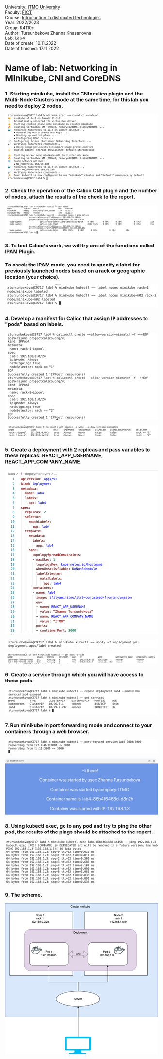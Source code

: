 University: [ITMO University](https://itmo.ru/ru/) <br />
Faculty: [FICT](https://fict.itmo.ru) <br />
Course: [Introduction to distributed technologies](https://github.com/itmo-ict-faculty/introduction-to-distributed-technologies) <br />
Year: 2022/2023 <br />
Group: K4110c <br />
Author: Tursunbekova Zhanna Khasanovna <br />
Lab: Lab4 <br />
Date of create:   10.11.2022 <br />
Date of finished: 17.11.2022 <br />

# Name of lab: Networking in Minikube, CNI and CoreDNS

### 1. Starting minikube, install the CNI=calico plugin and the Multi-Node Clusters mode at the same time, for this lab you need to deploy 2 nodes.
![My Image](images/image1.png)

### 2. Check the operation of the Calico CNI plugin and the number of nodes, attach the results of the check to the report.
![My Image](images/image2.png)

### 3. To test Calico's work, we will try one of the functions called IPAM Plugin. 
###    To check the IPAM mode, you need to specify a label for previously launched nodes based on a rack or geographic location (your choice).
![My Image](images/image3.png)

### 4. Develop a manifest for Calico that assign IP addresses to "pods" based on labels.
![My Image](images/image4.png)

![My Image](images/image5.png)

### 5. Create a deployment with 2 replicas and pass variables to these replicas: REACT_APP_USERNAME, REACT_APP_COMPANY_NAME.
![My Image](images/image6.png)

![My Image](images/image7.png)

![My Image](images/image8.png)

### 6. Create a service through which you will have access to these pods.
![My Image](images/image9.png)

### 7. Run minikube in port forwarding mode and connect to your containers through a web browser.
![My Image](images/image10.png)

![My Image](images/image11.png)

### 8. Using kubectl exec, go to any pod and try to ping the other pod, the results of the pings should be attached to the report.
![My Image](images/image12.png)

### 9. The scheme.
![My Image](Diagram4.drawio.png)

